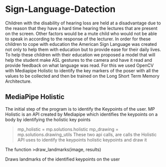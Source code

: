 # Sign-Language-Datection
Children with the disability of hearing loss are held at a disadvantage due to the reason that they have a hard time hearing the lectures that are present on the screen. Other factors would be a mute child who would not be able to speak in according to the response of the lecturer. In order for these children to cope with education the American Sign Language was created not only to help them with education but to provide ease for their daily lives. To help these children with their education we proposed a model that will help the student make ASL gestures to the camera and have it read and provide feedback on what language was read. For this we used OpenCV with Mediapipe Holistic to identify the key markers of the poser with all the values to be collected and then be trained on the Long Short Term Memory Architecture.

## MediaPipe Holistic 
The initial step of the program is to identify the Keypoints of the user. MP Holistic is an API created by Mediapipe which identifies the keypoints on a body by identifying the holistic key points

>mp_holistic = mp.solutions.holistic mp_drawing = mp.solutions.drawing_utils
These two api calls, are calls the Holistic API uses to identify the keypoints holistic keypoints and draw it

The function >draw_landmarks(image, results)

Draws landmarks of the identified keypoints on the user






